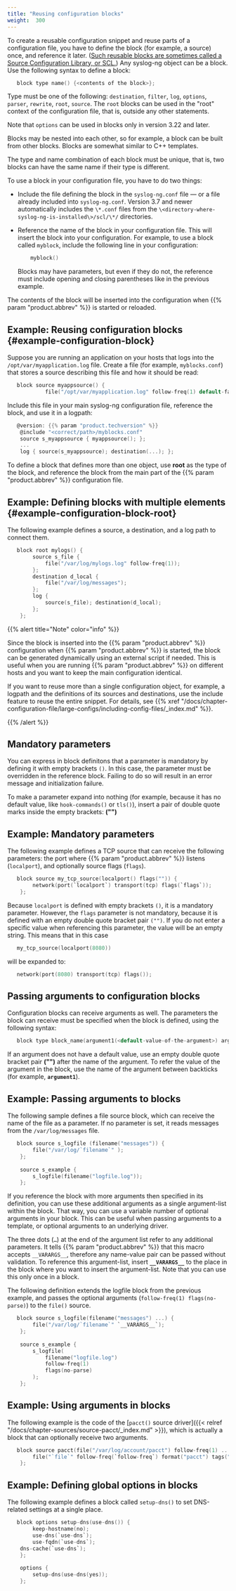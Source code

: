 ```yaml
---
title: "Reusing configuration blocks"
weight:  300
---
```

<!-- DISCLAIMER: This file is based on the syslog-ng Open Source Edition documentation https://github.com/balabit/syslog-ng-ose-guides/commit/2f4a52ee61d1ea9ad27cb4f3168b95408fddfdf2 and is used under the terms of The syslog-ng Open Source Edition Documentation License. The file has been modified by Axoflow. -->

To create a reusable configuration snippet and reuse parts of a configuration file, you have to define the block (for example, a source) once, and reference it later. ([Such reusable blocks are sometimes called a Source Configuration Library, or SCL.](https://www.syslog-ng.com/community/b/blog/posts/creating-your-first-block-for-the-syslog-ng-configuration-library-scl)) Any syslog-ng object can be a block. Use the following syntax to define a block:

```c
   block type name() {<contents of the block>};

```

Type must be one of the following: `destination`, `filter`, `log`, `options`, `parser`, `rewrite`, `root`, `source`. The `root` blocks can be used in the "root" context of the configuration file, that is, outside any other statements.

Note that `options` can be used in blocks only in version 3.22 and later.

Blocks may be nested into each other, so for example, a block can be built from other blocks. Blocks are somewhat similar to C++ templates.

The type and name combination of each block must be unique, that is, two blocks can have the same name if their type is different.

To use a block in your configuration file, you have to do two things:

  - Include the file defining the block in the `syslog-ng.conf` file — or a file already included into `syslog-ng.conf`. Version 3.7 and newer automatically includes the `\*.conf` files from the `\<directory-where-syslog-ng-is-installed\>/scl/\*/` directories.

  - Reference the name of the block in your configuration file. This will insert the block into your configuration. For example, to use a block called `myblock`, include the following line in your configuration:
    
    ```c
        myblock()
    
    ```
    
    Blocks may have parameters, but even if they do not, the reference must include opening and closing parentheses like in the previous example.

The contents of the block will be inserted into the configuration when {{% param "product.abbrev" %}} is started or reloaded.


## Example: Reusing configuration blocks {#example-configuration-block}

Suppose you are running an application on your hosts that logs into the `/opt/var/myapplication.log` file. Create a file (for example, `myblocks.conf`) that stores a source describing this file and how it should be read:

```c
   block source myappsource() {
            file("/opt/var/myapplication.log" follow-freq(1) default-facility(syslog)); };

```

Include this file in your main syslog-ng configuration file, reference the block, and use it in a logpath:

```c
   @version: {{% param "product.techversion" %}}
    @include "<correct/path>/myblocks.conf"
    source s_myappsource { myappsource(); };
    ...
    log { source(s_myappsource); destination(...); };

```


To define a block that defines more than one object, use **root** as the type of the block, and reference the block from the main part of the {{% param "product.abbrev" %}} configuration file.


## Example: Defining blocks with multiple elements {#example-configuration-block-root}

The following example defines a source, a destination, and a log path to connect them.

```c
   block root mylogs() {
        source s_file {
            file("/var/log/mylogs.log" follow-freq(1));
        };
        destination d_local {
            file("/var/log/messages");
        };
        log {
            source(s_file); destination(d_local);
        };
    };

```


{{% alert title="Note" color="info" %}}

Since the block is inserted into the {{% param "product.abbrev" %}} configuration when {{% param "product.abbrev" %}} is started, the block can be generated dynamically using an external script if needed. This is useful when you are running {{% param "product.abbrev" %}} on different hosts and you want to keep the main configuration identical.

If you want to reuse more than a single configuration object, for example, a logpath and the definitions of its sources and destinations, use the include feature to reuse the entire snippet. For details, see {{% xref "/docs/chapter-configuration-file/large-configs/including-config-files/_index.md" %}}.

{{% /alert %}}


## Mandatory parameters

You can express in block definitons that a parameter is mandatory by defining it with empty brackets `()`. In this case, the parameter must be overridden in the reference block. Failing to do so will result in an error message and initialization failure.

To make a parameter expand into nothing (for example, because it has no default value, like `hook-commands()` or `tls()`), insert a pair of double quote marks inside the empty brackets: **("")**


## Example: Mandatory parameters

The following example defines a TCP source that can receive the following parameters: the port where {{% param "product.abbrev" %}} listens (`localport`), and optionally source flags (`flags`).

```c
   block source my_tcp_source(localport() flags("")) {
        network(port(`localport`) transport(tcp) flags(`flags`));
    };

```

Because `localport` is defined with empty brackets `()`, it is a mandatory parameter. However, the `flags` parameter is not mandatory, because it is defined with an empty double quote bracket pair `("")`. If you do not enter a specific value when referencing this parameter, the value will be an empty string. This means that in this case

```c
   my_tcp_source(localport(8080))

```

will be expanded to:

```c
   network(port(8080) transport(tcp) flags());

```




## Passing arguments to configuration blocks

Configuration blocks can receive arguments as well. The parameters the block can receive must be specified when the block is defined, using the following syntax:

```c
   block type block_name(argument1(<default-value-of-the-argument>) argument2(<default-value-of-the-argument>) argument3())

```

If an argument does not have a default value, use an empty double quote bracket pair **("")** after the name of the argument. To refer the value of the argument in the block, use the name of the argument between backticks (for example, **`argument1`**).


## Example: Passing arguments to blocks

The following sample defines a file source block, which can receive the name of the file as a parameter. If no parameter is set, it reads messages from the `/var/log/messages` file.

```c
   block source s_logfile (filename("messages")) {
        file("/var/log/`filename`" );
    };
    
    source s_example {
        s_logfile(filename("logfile.log"));
    };

```


If you reference the block with more arguments then specified in its definition, you can use these additional arguments as a single argument-list within the block. That way, you can use a variable number of optional arguments in your block. This can be useful when passing arguments to a template, or optional arguments to an underlying driver.

The three dots (`…`) at the end of the argument list refer to any additional parameters. It tells {{% param "product.abbrev" %}} that this macro accepts ``__VARARGS__``, therefore any name-value pair can be passed without validation. To reference this argument-list, insert **`__VARARGS__`** to the place in the block where you want to insert the argument-list. Note that you can use this only once in a block.

The following definition extends the logfile block from the previous example, and passes the optional arguments (`follow-freq(1) flags(no-parse)`) to the `file()` source.

```c
   block source s_logfile(filename("messages") ...) {
        file("/var/log/`filename`" `__VARARGS__`);
    };
    
    source s_example {
        s_logfile(
            filename("logfile.log")
            follow-freq(1)
            flags(no-parse)
        );
    };

```


## Example: Using arguments in blocks

The following example is the code of the [`pacct()` source driver]({{< relref "/docs/chapter-sources/source-pacct/_index.md" >}}), which is actually a block that can optionally receive two arguments.

```c
   block source pacct(file("/var/log/account/pacct") follow-freq(1) ...) {
        file("`file`" follow-freq(`follow-freq`) format("pacct") tags(".pacct") `__VARARGS__`);
    };

```



## Example: Defining global options in blocks

The following example defines a block called `setup-dns()` to set DNS-related settings at a single place.

```c
   block options setup-dns(use-dns()) {
        keep-hostname(no);
        use-dns(`use-dns`);
        use-fqdn(`use-dns`);
    dns-cache(`use-dns`);
    };
    
    options {
        setup-dns(use-dns(yes));
    };

```


